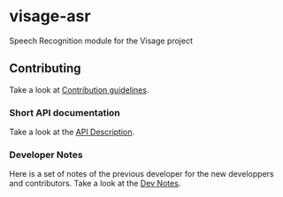 # visage-asr

Speech Recognition module for the Visage project

## Contributing

Take a look at [Contribution guidelines](https://github.com/MIFY-AI/visage-asr/blob/develop/docs/CONTRIBUTING.md).

### Short API documentation

Take a look at the [API Description](https://github.com/MIFY-AI/visage-asr/blob/develop/docs/API_DOC.md).

### Developer Notes

Here is a set of notes of the previous developer for the new developpers and contributors.
Take a look at the [Dev Notes](https://github.com/MIFY-AI/visage-asr/blob/develop/docs/DEV_NOTES.md).

